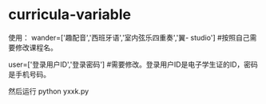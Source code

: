 ﻿# curricula-variable
使用：
wander=['趣配音','西班牙语','室内弦乐四重奏','翼- studio'] #按照自己需要修改课程名。

user=['登录用户ID','登录密码'] #需要修改。登录用户ID是电子学生证的ID，密码是手机号码。

然后运行
python yxxk.py

